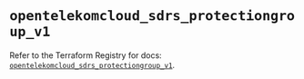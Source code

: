 # `opentelekomcloud_sdrs_protectiongroup_v1`

Refer to the Terraform Registry for docs: [`opentelekomcloud_sdrs_protectiongroup_v1`](https://registry.terraform.io/providers/opentelekomcloud/opentelekomcloud/1.36.16/docs/resources/sdrs_protectiongroup_v1).
